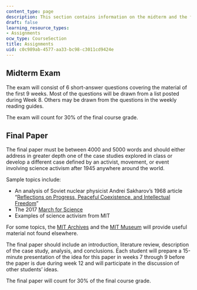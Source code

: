 ```yaml
---
content_type: page
description: This section contains information on the midterm and the final paper.
draft: false
learning_resource_types:
- Assignments
ocw_type: CourseSection
title: Assignments
uid: c0c989ab-4577-aa33-bc98-c3011cd9424e
---
```

## Midterm Exam 

The exam will consist of 6 short-answer questions covering the material of the first 9 weeks. Most of the questions will be drawn from a list posted during Week 8. Others may be drawn from the questions in the weekly reading guides.

The exam will count for 30% of the final course grade.

## Final Paper

The final paper must be between 4000 and 5000 words and should either address in greater depth one of the case studies explored in class or develop a different case defined by an activist, movement, or event involving science activism after 1945 anywhere around the world.

Sample topics include:

- An analysis of Soviet nuclear physicist Andrei Sakharov’s 1968 article “[Reflections on Progress, Peaceful Coexistence, and Intellectual Freedom](https://www.sakharov-center.ru/asfconf2009/english/node/20)”
- The 2017 [March for Science](https://www.cnn.com/2017/04/22/health/global-march-for-science/index.html)
- Examples of science activism from MIT

For some topics, the [MIT Archives](https://archivesspace.mit.edu/) and the [MIT Museum](http://mitmuseum.mit.edu/) will provide useful material not found elsewhere.

The final paper should include an introduction, literature review, description of the case study, analysis, and conclusions. Each student will prepare a 15-minute presentation of the idea for this paper in weeks 7 through 9 before the paper is due during week 12 and will participate in the discussion of other students’ ideas.

The final paper will count for 30% of the final course grade.